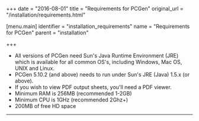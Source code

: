 +++
date = "2016-08-01"
title = "Requirements for PCGen"
original_url = "/installation/requirements.html"

[menu.main]
    identifier = "installation_requirements"
    name = "Requirements for PCGen"
    parent = "installation"
    
+++
-   All versions of PCGen need Sun's Java Runtime Environment (JRE)
    which is available for all common OS's, including Windows, Mac OS,
    UNIX and Linux.
-   PCGen 5.10.2 (and above) needs to run under Sun's JRE (Java) 1.5.x
    (or above).
-   If you wish to view PDF output sheets, you'll need a PDF viewer.
-   Minimum RAM is 256MB (recommended 1-2GB)
-   Minimum CPU is 1GHz (recommended 2Ghz+)
-   200MB of free HD space

------------------------------------------------------------------------



